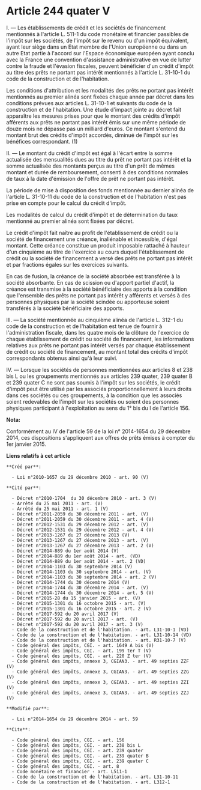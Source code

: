 # Article 244 quater V

I. ― Les établissements de crédit et les sociétés de financement mentionnés à l'article L. 511-1 du code monétaire et
financier passibles de l'impôt sur les sociétés, de l'impôt sur le revenu ou d'un impôt équivalent, ayant leur siège dans un
Etat membre de l'Union européenne ou dans un autre Etat partie à l'accord sur l'Espace économique européen ayant conclu avec
la France une convention d'assistance administrative en vue de lutter contre la fraude et l'évasion fiscales, peuvent
bénéficier d'un crédit d'impôt au titre des prêts ne portant pas intérêt mentionnés à l'article L. 31-10-1 du code de la
construction et de l'habitation. 

Les conditions d'attribution et les modalités des prêts ne portant pas intérêt mentionnés au premier alinéa sont fixées
chaque année par décret dans les conditions prévues aux articles L. 31-10-1 et suivants du code de la construction et de
l'habitation. Une étude d'impact jointe au décret fait apparaître les mesures prises pour que le montant des crédits d'impôt
afférents aux prêts ne portant pas intérêt émis sur une même période de douze mois ne dépasse pas un milliard d'euros. Ce
montant s'entend du montant brut des crédits d'impôt accordés, diminué de l'impôt sur les bénéfices correspondant. (1)

II. ― Le montant du crédit d'impôt est égal à l'écart entre la somme actualisée des mensualités dues au titre du prêt ne
portant pas intérêt et la somme actualisée des montants perçus au titre d'un prêt de mêmes montant et durée de remboursement,
consenti à des conditions normales de taux à la date d'émission de l'offre de prêt ne portant pas intérêt. 

La période de mise à disposition des fonds mentionnée au dernier alinéa de l'article L. 31-10-11 du code de la construction
et de l'habitation n'est pas prise en compte pour le calcul du crédit d'impôt. 

Les modalités de calcul du crédit d'impôt et de détermination du taux mentionné au premier alinéa sont fixées par décret. 

Le crédit d'impôt fait naître au profit de l'établissement de crédit ou la société de financement une créance, inaliénable et
incessible, d'égal montant. Cette créance constitue un produit imposable rattaché à hauteur d'un cinquième au titre de
l'exercice au cours duquel l'établissement de crédit ou la société de financement a versé des prêts ne portant pas intérêt et
par fractions égales sur les exercices suivants. 

En cas de fusion, la créance de la société absorbée est transférée à la société absorbante. En cas de scission ou d'apport
partiel d'actif, la créance est transmise à la société bénéficiaire des apports à la condition que l'ensemble des prêts ne
portant pas intérêt y afférents et versés à des personnes physiques par la société scindée ou apporteuse soient transférés à
la société bénéficiaire des apports. 

III. ― La société mentionnée au cinquième alinéa de l'article L. 312-1 du code de la construction et de l'habitation est
tenue de fournir à l'administration fiscale, dans les quatre mois de la clôture de l'exercice de chaque établissement de
crédit ou société de financement, les informations relatives aux prêts ne portant pas intérêt versés par chaque établissement
de crédit ou société de financement, au montant total des crédits d'impôt correspondants obtenus ainsi qu'à leur suivi. 

IV. ― Lorsque les sociétés de personnes mentionnées aux articles 8 et 238 bis L ou les groupements mentionnés aux articles
239 quater, 239 quater B et 239 quater C ne sont pas soumis à l'impôt sur les sociétés, le crédit d'impôt peut être utilisé
par les associés proportionnellement à leurs droits dans ces sociétés ou ces groupements, à la condition que les associés
soient redevables de l'impôt sur les sociétés ou soient des personnes physiques participant à l'exploitation au sens du 1°
bis du I de l'article 156.

**Nota:**

Conformément au IV de l'article 59 de la loi n° 2014-1654 du 29 décembre 2014, ces dispositions s'appliquent aux offres de
prêts émises à compter du 1er janvier 2015.

**Liens relatifs à cet article**

	**Créé par**:

	  - Loi n°2010-1657 du 29 décembre 2010 - art. 90 (V)

	**Cité par**:

	  - Décret n°2010-1704  du 30 décembre 2010 - art. 3 (V)
	  - Arrêté du 25 mai 2011 - art. (V)
	  - Arrêté du 25 mai 2011 - art. 1 (V)
	  - Décret n°2011-2059 du 30 décembre 2011 - art. (V)
	  - Décret n°2011-2059 du 30 décembre 2011 - art. 4 (V)
	  - Décret n°2012-1531 du 29 décembre 2012 - art. (V)
	  - Décret n°2012-1531 du 29 décembre 2012 - art. 4 (V)
	  - Décret n°2013-1267 du 27 décembre 2013 (V)
	  - Décret n°2013-1267 du 27 décembre 2013 - art. (V)
	  - Décret n°2013-1267 du 27 décembre 2013 - art. 2 (V)
	  - Décret n°2014-889 du 1er août 2014 (V)
	  - Décret n°2014-889 du 1er août 2014 - art. (VD)
	  - Décret n°2014-889 du 1er août 2014 - art. 2 (VD)
	  - Décret n°2014-1103 du 30 septembre 2014 (V)
	  - Décret n°2014-1103 du 30 septembre 2014 - art. (V)
	  - Décret n°2014-1103 du 30 septembre 2014 - art. 2 (V)
	  - Décret n°2014-1744 du 30 décembre 2014 (V)
	  - Décret n°2014-1744 du 30 décembre 2014 - art. (V)
	  - Décret n°2014-1744 du 30 décembre 2014 - art. 5 (V)
	  - Décret n°2015-28 du 15 janvier 2015 - art. (V)
	  - Décret n°2015-1301 du 16 octobre 2015 - art. (V)
	  - Décret n°2015-1301 du 16 octobre 2015 - art. 2 (V)
	  - Décret n°2017-592 du 20 avril 2017 (V)
	  - Décret n°2017-592 du 20 avril 2017 - art. (V)
	  - Décret n°2017-592 du 20 avril 2017 - art. 3 (V)
	  - Code de la construction et de l'habitation. - art. L31-10-1 (VD)
	  - Code de la construction et de l'habitation. - art. L31-10-14 (VD)
	  - Code de la construction et de l'habitation. - art. R31-10-7 (V)
	  - Code général des impôts, CGI. - art. 1649 A bis (V)
	  - Code général des impôts, CGI. - art. 199 ter T (V)
	  - Code général des impôts, CGI. - art. 220 Z ter (V)
	  - Code général des impôts, annexe 3, CGIAN3. - art. 49 septies ZZF (V)
	  - Code général des impôts, annexe 3, CGIAN3. - art. 49 septies ZZG (V)
	  - Code général des impôts, annexe 3, CGIAN3. - art. 49 septies ZZI (V)
	  - Code général des impôts, annexe 3, CGIAN3. - art. 49 septies ZZJ (V)

	**Modifié par**:

	  - Loi n°2014-1654 du 29 décembre 2014 - art. 59

	**Cite**:

	  - Code général des impôts, CGI. - art. 156
	  - Code général des impôts, CGI. - art. 238 bis L
	  - Code général des impôts, CGI. - art. 239 quater
	  - Code général des impôts, CGI. - art. 239 quater B
	  - Code général des impôts, CGI. - art. 239 quater C
	  - Code général des impôts, CGI. - art. 8
	  - Code monétaire et financier - art. L511-1
	  - Code de la construction et de l'habitation. - art. L31-10-11
	  - Code de la construction et de l'habitation. - art. L312-1
